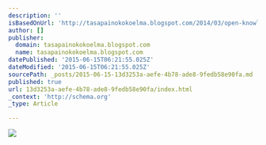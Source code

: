```yaml
---
description: ''
isBasedOnUrl: 'http://tasapainokokoelma.blogspot.com/2014/03/open-knowledge-in-progress-avointa.html'
author: []
publisher:
  domain: tasapainokokoelma.blogspot.com
  name: tasapainokokoelma.blogspot.com
datePublished: '2015-06-15T06:21:55.025Z'
dateModified: '2015-06-15T06:21:55.025Z'
sourcePath: _posts/2015-06-15-13d3253a-aefe-4b78-ade8-9fedb58e90fa.md
published: true
url: 13d3253a-aefe-4b78-ade8-9fedb58e90fa/index.html
_context: 'http://schema.org'
_type: Article

---
```

![](http://1.bp.blogspot.com/-zpLf4Hyq284/Uxh8Er1tz8I/AAAAAAAAAjc/8ygGpQicnVY/s1600/IMG_2169.JPG)